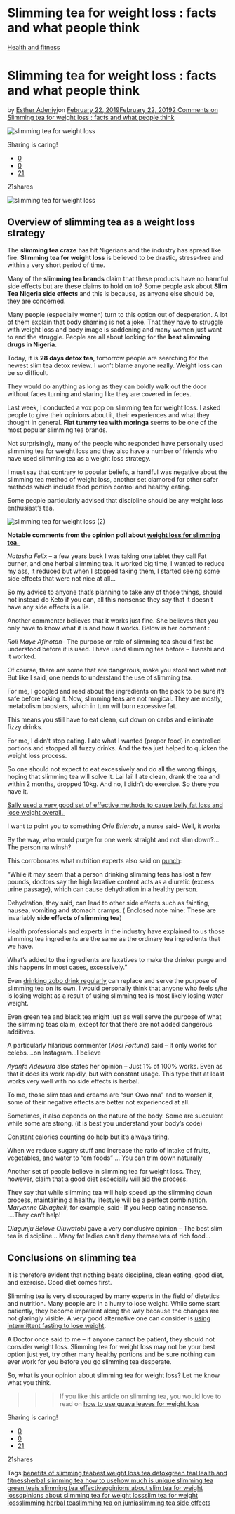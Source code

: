 # Slimming tea for weight loss : facts and what people think

[Health and fitness](https://estheradeniyi.com/category/health-and-fitness/)
# Slimming tea for weight loss : facts and what people think

by [Esther Adeniyi](https://estheradeniyi.com/author/esther-adeniyi/)on [February 22, 2019February 22, 2019](https://estheradeniyi.com/slimming-tea-for-weight-loss/)[2 Comments on Slimming tea for weight loss : facts and what people think](https://estheradeniyi.com/slimming-tea-for-weight-loss/#comments)

![slimming tea for weight loss](images\slimming-tea-for-weight-loss-3-2.png)

Sharing is caring!

- [0](https://www.facebook.com/sharer/sharer.php?u=https%3A%2F%2Festheradeniyi.com%2Fslimming-tea-for-weight-loss%2F&amp;t=Slimming%20tea%20for%20weight%20loss%20%3A%20facts%20and%20what%20people%20think)
- [0](https://twitter.com/intent/tweet?text=Slimming%20tea%20for%20weight%20loss%20%3A%20facts%20and%20what%20people%20think&amp;url=https%3A%2F%2Festheradeniyi.com%2Fslimming-tea-for-weight-loss%2F)
- [21](#)

21shares

![slimming tea for weight loss](images\slimming-tea-for-weight-loss.png)

## Overview of slimming tea as a weight loss strategy

The **slimming tea craze** has hit Nigerians and the industry has spread like fire. **Slimming tea for weight loss** is believed to be drastic, stress-free and within a very short period of time.

Many of the **slimming tea brands** claim that these products have no harmful side effects but are these claims to hold on to? Some people ask about **Slim Tea Nigeria side effects** and this is because, as anyone else should be, they are concerned.

Many people (especially women) turn to this option out of desperation. A lot of them explain that body shaming is not a joke. That they have to struggle with weight loss and body image is saddening and many women just want to end the struggle. People are all about looking for the **best slimming drugs in Nigeria**.

Today, it is **28 days detox tea**, tomorrow people are searching for the newest slim tea detox review. I won&#x2019;t blame anyone really. Weight loss can be so difficult.

They would do anything as long as they can boldly walk out the door without faces turning and staring like they are covered in feces.

Last week, I conducted a vox pop on slimming tea for weight loss. I asked people to give their opinions about it, their experiences and what they thought in general. **Flat tummy tea with moringa** seems to be one of the most popular slimming tea brands.

Not surprisingly, many of the people who responded have personally used slimming tea for weight loss and they also have a number of friends who have used slimming tea as a weight loss strategy.

I must say that contrary to popular beliefs, a handful was negative about the slimming tea method of weight loss, another set clamored for other safer methods which include food portion control and healthy eating.

Some people particularly advised that discipline should be any weight loss enthusiast&#x2019;s tea.

![slimming tea for weight loss (2)](images\slimming-tea-for-weight-loss-2-1.png)

**Notable comments from the opinion poll about [weight loss for slimming tea.&#xA0;](https://m.facebook.com/story.php?story_fbid=482528325421427&amp;id=100009927903430)**

*Natasha Felix* &#x2013; a few years back I was taking one tablet they call Fat burner, and one herbal slimming tea. It worked big time, I wanted to reduce my ass, it reduced but when I stopped taking them, I started seeing some side effects that were not nice at all&#x2026;

So my advice to anyone that&#x2019;s planning to take any of those things, should not instead do Keto if you can, all this nonsense they say that it doesn&#x2019;t have any side effects is a lie.

Another commenter believes that it works just fine. She believes that you only have to know what it is and how it works. Below is her comment :

*Roli Maye Afinotan*&#x2013; The purpose or role of slimming tea should first be understood before it is used. I have used slimming tea before &#x2013; Tianshi and it worked.

Of course, there are some that are dangerous, make you stool and what not. But like I said, one needs to understand the use of slimming tea.

For me, I googled and read about the ingredients on the pack to be sure it&#x2019;s safe before taking it.&#xA0;Now, slimming teas are not magical. They are mostly, metabolism boosters, which in turn will burn excessive fat.

This means you still have to eat clean, cut down on carbs and eliminate fizzy drinks.

For me, I didn&#x2019;t stop eating. I ate what I wanted (proper food) in controlled portions and stopped all fuzzy drinks. And the tea just helped to quicken the weight loss process.

So one should not expect to eat excessively and do all the wrong things, hoping that slimming tea will solve it. Lai lai!&#xA0;I ate clean, drank the tea and within 2 months, dropped 10kg. And no, I didn&#x2019;t do exercise.&#xA0;So there you have it.

[Sally used a very good set of effective methods to cause belly fat loss and lose weight overall.&#xA0;](https://estheradeniyi.com/sallys-weight-loss-and-tummy-flattening/)

I want to point you to something *Orie Brienda*,&#xA0;a nurse said- Well, it works

By the way, who would purge for one week straight and not slim down?&#x2026; The person na winsh?

This corroborates what nutrition experts also said on [punch](http://punchng.com/nigerians-slimming-tea-craze-experts-users-warn-dangers/):

&#x201C;While it may seem that a person drinking slimming teas has lost a few pounds, doctors say the high laxative content acts as a diuretic (excess urine passage), which can cause dehydration in a healthy person.

Dehydration, they said, can lead to other side effects such as fainting, nausea, vomiting and stomach cramps. ( Enclosed note mine: These are invariably **side effects of slimming tea**)

Health professionals and experts in the industry have explained to us those slimming tea ingredients are the same as the ordinary tea ingredients that we have.

What&#x2019;s added to the ingredients are laxatives to make the drinker purge and this happens in most cases, excessively.&#x201D;

Even [drinking zobo drink regularly](https://estheradeniyi.com/zobo-drink/) can replace and serve the purpose of slimming tea on its own. I would personally think that anyone who feels s/he is losing weight as a result of using slimming tea is most likely losing water weight.

Even green tea and black tea might just as well serve the purpose of what the slimming teas claim, except for that there are not added dangerous additives.

A particularly hilarious commenter (*Kosi Fortune*) said &#x2013; It only works for celebs&#x2026;.on Instagram&#x2026;I believe

*Ayanfe Adewura* also states her opinion &#x2013; Just 1% of 100% works. Even as that it does its work rapidly, but with constant usage. This type that at least works very well with no side effects is herbal.

To me, those slim teas and creams are &#x201C;sun Owo nna&#x201D; and to worsen it, some of their negative effects are better not experienced at all.

Sometimes, it also depends on the nature of the body. Some are succulent while some are strong. (it is best you understand your body&#x2019;s code)

Constant calories counting do help but it&#x2019;s always tiring.

When we reduce sugary stuff and increase the ratio of intake of fruits, vegetables, and water to &#x201C;em foods&#x201D; &#x2026; You can trim down naturally

Another set of people believe in slimming tea for weight loss. They, however, claim that a good diet especially will aid the process.

They say that while slimming tea will help speed up the slimming down process, maintaining a healthy lifestyle will be a perfect combination. *Maryanne Obiagheli*, for example, said-&#xA0;If you keep eating nonsense. &#x2026;.They can&#x2019;t help!

*Olagunju Belove Oluwatobi* gave a very conclusive opinion &#x2013; The best slim tea is discipline&#x2026; Many fat ladies can&#x2019;t deny themselves of rich food&#x2026;

## Conclusions on slimming tea

It is therefore evident that nothing beats discipline, clean eating, good diet, and exercise. Good diet comes first.

Slimming tea is very discouraged by many experts in the field of dietetics and nutrition. Many people are in a hurry to lose weight. While some start patiently, they become impatient along the way because the changes are not glaringly visible. A very good alternative one can consider is [using intermittent fasting to lose weight](https://estheradeniyi.com/intermittent-fasting-to-lose-belly-fat/).

A Doctor once said to me &#x2013; if anyone cannot be patient, they should not consider weight loss. Slimming tea for weight loss may not be your best option just yet, try other many healthy portions and be sure nothing can ever work for you before you go slimming tea desperate.

So, what is your opinion about slimming tea for weight loss? Let me know what you think.

>>>If you like this article on slimming tea, you would love to read on [how to use guava leaves for weight loss](https://estheradeniyi.com/guava-leaves-for-weight-loss/)

Sharing is caring!

- [0](https://www.facebook.com/sharer/sharer.php?u=https%3A%2F%2Festheradeniyi.com%2Fslimming-tea-for-weight-loss%2F&amp;t=Slimming%20tea%20for%20weight%20loss%20%3A%20facts%20and%20what%20people%20think)
- [0](https://twitter.com/intent/tweet?text=Slimming%20tea%20for%20weight%20loss%20%3A%20facts%20and%20what%20people%20think&amp;url=https%3A%2F%2Festheradeniyi.com%2Fslimming-tea-for-weight-loss%2F)
- [21](#)

21shares

Tags:[benefits of slimming tea](https://estheradeniyi.com/tag/benefits-of-slimming-tea/)[best weight loss tea detox](https://estheradeniyi.com/tag/best-weight-loss-tea-detox/)[green tea](https://estheradeniyi.com/tag/green-tea/)[Health and fitness](https://estheradeniyi.com/tag/health-and-fitness/)[herbal slimming tea how to use](https://estheradeniyi.com/tag/herbal-slimming-tea-how-to-use/)[how much is unique slimming tea green tea](https://estheradeniyi.com/tag/how-much-is-unique-slimming-tea-green-tea/)[is slimming tea effective](https://estheradeniyi.com/tag/is-slimming-tea-effective/)[opinions about slim tea for weight loss](https://estheradeniyi.com/tag/opinions-about-slim-tea-for-weight-loss/)[opinions about slimming tea for weight loss](https://estheradeniyi.com/tag/opinions-about-slimming-tea-for-weight-loss/)[slim tea for weight loss](https://estheradeniyi.com/tag/slim-tea-for-weight-loss/)[slimming herbal tea](https://estheradeniyi.com/tag/slimming-herbal-tea/)[slimming tea on jumia](https://estheradeniyi.com/tag/slimming-tea-on-jumia/)[slimming tea side effects](https://estheradeniyi.com/tag/slimming-tea-side-effects/)